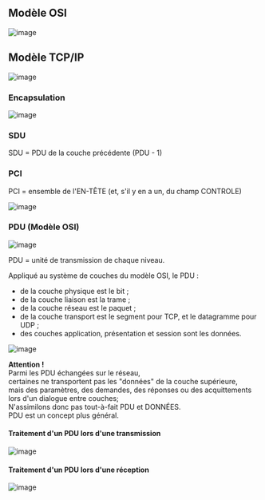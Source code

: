 ## Modèle OSI

![image](https://user-images.githubusercontent.com/83721477/193522620-c422aba3-ba33-4cc9-b552-8ad78e2c820c.png)

## Modèle TCP/IP

![image](https://user-images.githubusercontent.com/83721477/193536280-15ff379f-05af-47a2-a13b-9e6d1f72ac92.png)

### Encapsulation
![image](https://user-images.githubusercontent.com/83721477/193523187-d003504a-69eb-4c0b-83b5-8e33b2851621.png)

### SDU

SDU = PDU de la couche précédente (PDU - 1)

### PCI
PCI = ensemble de l'EN-TÊTE (et, s'il y en a un, du champ CONTROLE)

![image](https://user-images.githubusercontent.com/83721477/193535006-78264998-bae9-4635-9633-e651d6cdf704.png)


### PDU (Modèle OSI)

![image](https://user-images.githubusercontent.com/83721477/193533149-d7fbf0ad-a9c2-4929-99ea-8fa75e90b5d7.png)

PDU = unité de transmission de chaque niveau. <br>

Appliqué au système de couches du modèle OSI, le PDU :

* de la couche physique est le bit ;
* de la couche liaison est la trame ;
* de la couche réseau est le paquet ;
* de la couche transport est le segment pour TCP, et le datagramme pour UDP ;
* des couches application, présentation et session sont les données.

![image](https://user-images.githubusercontent.com/83721477/193523637-556dd7b7-8bb3-4ac0-8129-af8d9c423c2a.png)

**Attention !**<br>
Parmi les PDU échangées sur le réseau,<br>
certaines ne transportent pas les "données" de la couche supérieure,<br>
mais des paramètres, des demandes, des réponses ou des acquittements lors d'un dialogue entre couches;<br>
N'assimilons donc pas tout-à-fait PDU et DONNÉES.<br>
PDU est un concept plus général.<br>

#### Traitement d'un PDU lors d'une transmission

![image](https://user-images.githubusercontent.com/83721477/193533984-9464d498-118c-49e8-926e-8c2967a68b32.png)

#### Traitement d'un PDU lors d'une réception

![image](https://user-images.githubusercontent.com/83721477/193534025-f3a90cd0-75b1-468d-a3a9-f8878225e911.png)

